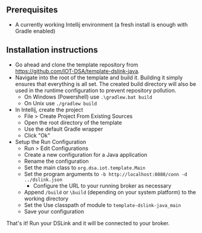 ## Prerequisites

- A currently working Intellij environment (a fresh install is enough with Gradle enabled)

## Installation instructions

- Go ahead and clone the template repository from https://github.com/IOT-DSA/template-dslink-java.
- Navigate into the root of the template and build it. Building it simply ensures that everything is all set. The created build directory will also be used in the runtime configuration to prevent repository pollution.
   - On Windows (Powershell) use `.\gradlew.bat build`
   - On Unix use `./gradlew build`
- In Intellij, create the project
  - File > Create Project From Existing Sources
  - Open the root directory of the template
  - Use the default Gradle wrapper
  - Click "Ok"
- Setup the Run Configuration
  - Run > Edit Configurations
  - Create a new configuration for a Java application
  - Rename the configuration
  - Set the main class to `org.dsa.iot.template.Main`
  - Set the program arguments to `-b http://localhost:8080/conn -d ../dslink.json`
    - Configure the URL to your running broker as necessary
  - Append `/build` or `\build` (depending on your system platform) to the working directory
  - Set the Use classpath of module to `template-dslink-java_main`
  - Save your configuration

That's it! Run your DSLink and it will be connected to your broker.